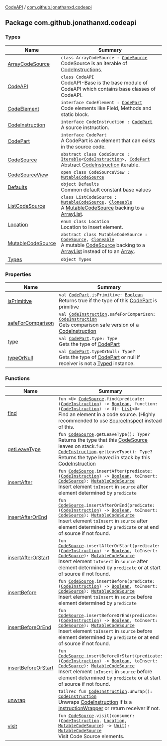 [CodeAPI](../index.md) / [com.github.jonathanxd.codeapi](.)

## Package com.github.jonathanxd.codeapi

### Types

| Name | Summary |
|---|---|
| [ArrayCodeSource](-array-code-source/index.md) | `class ArrayCodeSource : `[`CodeSource`](-code-source/index.md)<br>CodeSource is an iterable of [CodeInstructions](-code-instruction.md). |
| [CodeAPI](-code-a-p-i/index.md) | `class CodeAPI`<br>CodeAPI-Base is the base module of CodeAPI which contains base classes of CodeAPI. |
| [CodeElement](-code-element.md) | `interface CodeElement : `[`CodePart`](-code-part/index.md)<br>Code elements like Field, Methods and static block. |
| [CodeInstruction](-code-instruction.md) | `interface CodeInstruction : `[`CodePart`](-code-part/index.md)<br>A source instruction. |
| [CodePart](-code-part/index.md) | `interface CodePart`<br>A CodePart is an element that can exists in the source code. |
| [CodeSource](-code-source/index.md) | `abstract class CodeSource : `[`Iterable`](https://kotlinlang.org/api/latest/jvm/stdlib/kotlin.collections/-iterable/index.html)`<`[`CodeInstruction`](-code-instruction.md)`>, `[`CodePart`](-code-part/index.md)<br>Abstract [CodeInstruction](-code-instruction.md) iterable. |
| [CodeSourceView](-code-source-view/index.md) | `open class CodeSourceView : `[`MutableCodeSource`](-mutable-code-source/index.md) |
| [Defaults](-defaults/index.md) | `object Defaults`<br>Common default constant base values |
| [ListCodeSource](-list-code-source/index.md) | `class ListCodeSource : `[`MutableCodeSource`](-mutable-code-source/index.md)`, `[`Cloneable`](https://kotlinlang.org/api/latest/jvm/stdlib/kotlin/-cloneable/index.html)<br>A [MutableCodeSource](-mutable-code-source/index.md) backing to a [ArrayList](#). |
| [Location](-location/index.md) | `enum class Location`<br>Location to insert element. |
| [MutableCodeSource](-mutable-code-source/index.md) | `abstract class MutableCodeSource : `[`CodeSource`](-code-source/index.md)`, `[`Cloneable`](https://kotlinlang.org/api/latest/jvm/stdlib/kotlin/-cloneable/index.html)<br>A mutable [CodeSource](-code-source/index.md) backing to a [ArrayList](#) instead of to an [Array](https://kotlinlang.org/api/latest/jvm/stdlib/kotlin/-array/index.html). |
| [Types](-types/index.md) | `object Types` |

### Properties

| Name | Summary |
|---|---|
| [isPrimitive](is-primitive.md) | `val `[`CodePart`](-code-part/index.md)`.isPrimitive: `[`Boolean`](https://kotlinlang.org/api/latest/jvm/stdlib/kotlin/-boolean/index.html)<br>Returns true if the type of this [CodePart](-code-part/index.md) is primitive |
| [safeForComparison](safe-for-comparison.md) | `val `[`CodeInstruction`](-code-instruction.md)`.safeForComparison: `[`CodeInstruction`](-code-instruction.md)<br>Gets comparison safe version of a [CodeInstruction](-code-instruction.md) |
| [type](type.md) | `val `[`CodePart`](-code-part/index.md)`.type: Type`<br>Gets the type of [CodePart](-code-part/index.md) |
| [typeOrNull](type-or-null.md) | `val `[`CodePart`](-code-part/index.md)`.typeOrNull: Type?`<br>Gets the type of [CodePart](-code-part/index.md) or null if receiver is not a [Typed](../com.github.jonathanxd.codeapi.base/-typed/index.md) instance. |

### Functions

| Name | Summary |
|---|---|
| [find](find.md) | `fun <U> `[`CodeSource`](-code-source/index.md)`.find(predicate: (`[`CodeInstruction`](-code-instruction.md)`) -> `[`Boolean`](https://kotlinlang.org/api/latest/jvm/stdlib/kotlin/-boolean/index.html)`, function: (`[`CodeInstruction`](-code-instruction.md)`) -> U): `[`List`](https://kotlinlang.org/api/latest/jvm/stdlib/kotlin.collections/-list/index.html)`<U>`<br>Find an element in a code source. (Highly recommended to use [SourceInspect](../com.github.jonathanxd.codeapi.inspect/-source-inspect/index.md) instead of this. |
| [getLeaveType](get-leave-type.md) | `fun `[`CodeSource`](-code-source/index.md)`.getLeaveType(): Type?`<br>Returns the type that this [CodeSource](-code-source/index.md) leaves on stack.`fun `[`CodeInstruction`](-code-instruction.md)`.getLeaveType(): Type?`<br>Returns the type leaved in stack by this [CodeInstruction](-code-instruction.md) |
| [insertAfter](insert-after.md) | `fun `[`CodeSource`](-code-source/index.md)`.insertAfter(predicate: (`[`CodeInstruction`](-code-instruction.md)`) -> `[`Boolean`](https://kotlinlang.org/api/latest/jvm/stdlib/kotlin/-boolean/index.html)`, toInsert: `[`CodeSource`](-code-source/index.md)`): `[`MutableCodeSource`](-mutable-code-source/index.md)<br>Insert element `toInsert` in `source` after element determined by `predicate` |
| [insertAfterOrEnd](insert-after-or-end.md) | `fun `[`CodeSource`](-code-source/index.md)`.insertAfterOrEnd(predicate: (`[`CodeInstruction`](-code-instruction.md)`) -> `[`Boolean`](https://kotlinlang.org/api/latest/jvm/stdlib/kotlin/-boolean/index.html)`, toInsert: `[`CodeSource`](-code-source/index.md)`): `[`MutableCodeSource`](-mutable-code-source/index.md)<br>Insert element `toInsert` in `source` after element determined by `predicate` or at end of source if not found. |
| [insertAfterOrStart](insert-after-or-start.md) | `fun `[`CodeSource`](-code-source/index.md)`.insertAfterOrStart(predicate: (`[`CodeInstruction`](-code-instruction.md)`) -> `[`Boolean`](https://kotlinlang.org/api/latest/jvm/stdlib/kotlin/-boolean/index.html)`, toInsert: `[`CodeSource`](-code-source/index.md)`): `[`MutableCodeSource`](-mutable-code-source/index.md)<br>Insert element `toInsert` in `source` after element determined by `predicate` or at start of source if not found. |
| [insertBefore](insert-before.md) | `fun `[`CodeSource`](-code-source/index.md)`.insertBefore(predicate: (`[`CodeInstruction`](-code-instruction.md)`) -> `[`Boolean`](https://kotlinlang.org/api/latest/jvm/stdlib/kotlin/-boolean/index.html)`, toInsert: `[`CodeSource`](-code-source/index.md)`): `[`MutableCodeSource`](-mutable-code-source/index.md)<br>Insert element `toInsert` in `source` before element determined by `predicate` |
| [insertBeforeOrEnd](insert-before-or-end.md) | `fun `[`CodeSource`](-code-source/index.md)`.insertBeforeOrEnd(predicate: (`[`CodeInstruction`](-code-instruction.md)`) -> `[`Boolean`](https://kotlinlang.org/api/latest/jvm/stdlib/kotlin/-boolean/index.html)`, toInsert: `[`CodeSource`](-code-source/index.md)`): `[`MutableCodeSource`](-mutable-code-source/index.md)<br>Insert element `toInsert` in `source` before element determined by `predicate` or at end of source if not found. |
| [insertBeforeOrStart](insert-before-or-start.md) | `fun `[`CodeSource`](-code-source/index.md)`.insertBeforeOrStart(predicate: (`[`CodeInstruction`](-code-instruction.md)`) -> `[`Boolean`](https://kotlinlang.org/api/latest/jvm/stdlib/kotlin/-boolean/index.html)`, toInsert: `[`CodeSource`](-code-source/index.md)`): `[`MutableCodeSource`](-mutable-code-source/index.md)<br>Insert element `toInsert` in `source` before element determined by `predicate` or at start of source if not found. |
| [unwrap](unwrap.md) | `tailrec fun `[`CodeInstruction`](-code-instruction.md)`.unwrap(): `[`CodeInstruction`](-code-instruction.md)<br>Unwraps [CodeInstruction](-code-instruction.md) if is a [InstructionWrapper](#) or return receiver if not. |
| [visit](visit.md) | `fun `[`CodeSource`](-code-source/index.md)`.visit(consumer: (`[`CodeInstruction`](-code-instruction.md)`, `[`Location`](-location/index.md)`, `[`MutableCodeSource`](-mutable-code-source/index.md)`) -> `[`Unit`](https://kotlinlang.org/api/latest/jvm/stdlib/kotlin/-unit/index.html)`): `[`MutableCodeSource`](-mutable-code-source/index.md)<br>Visit Code Source elements. |
